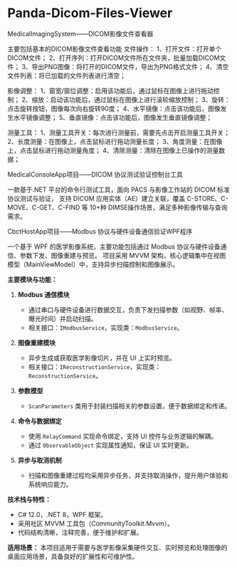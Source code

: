 # Panda-Dicom-Files-Viewer
MedicalImagingSystem——DICOM影像文件查看器

主要包括基本的DICOM影像文件查看功能
文件操作：
1、打开文件：打开单个DICOM文件；
2、打开序列：打开DICOM文件所在文件夹，批量加载DICOM文件；
3、导出PNG图像：将打开的DICOM文件，导出为PNG格式文件；
4、清空文件列表：将已加载的文件列表进行清空；

影像调整：
1、窗宽/窗位调整：启用该功能后，通过鼠标在图像上进行拖动控制；
2、缩放：启动该功能后，通过鼠标在图像上进行滚轮缩放控制；
3、旋转：点击旋转按钮，图像每次向右旋转90度；
4、水平镜像：点击该功能后，图像发生水平镜像调整；
5、垂直镜像：点击该功能后，图像发生垂直镜像调整；

测量工具：
1、测量工具开关：每次进行测量前，需要先点击开启测量工具开关；
2、长度测量：在图像上，点击鼠标进行拖动测量长度；
3、角度测量：在图像上，点击鼠标进行拖动测量角度；
4、清除测量：清除在图像上已操作的测量数据；

MedicalConsoleApp项目——DICOM 协议测试验证控制台工具

一款基于.NET 平台的命令行测试工具，面向 PACS 与影像工作站的 DICOM 标准协议测试与验证，
支持 DICOM 应用实体（AE）建立关联，覆盖 C-STORE、C-MOVE、C-GET、C-FIND 等 10+种 DIMSE操作场景，满足多种影像传输与查询需求。


CbctHostApp项目——Modbus 协议与硬件设备通信验证WPF程序

一个基于 WPF 的医学影像系统，主要功能包括通过 Modbus 协议与硬件设备通信、参数下发、图像重建与预览。
项目采用 MVVM 架构，核心逻辑集中在视图模型（MainViewModel）中，支持异步扫描控制和图像展示。

**主要模块与功能：**
1. **Modbus 通信模块**  
   - 通过串口与硬件设备进行数据交互，负责下发扫描参数（如视野、帧率、曝光时间）并启动扫描。
   - 相关接口：`IModbusService`，实现类：`ModbusService`。

2. **图像重建模块**  
   - 异步生成或获取医学影像切片，并在 UI 上实时预览。
   - 相关接口：`IReconstructionService`，实现类：`ReconstructionService`。

3. **参数模型**  
   - `ScanParameters` 类用于封装扫描相关的参数设置，便于数据绑定和传递。

4. **命令与数据绑定**  
   - 使用 `RelayCommand` 实现命令绑定，支持 UI 控件与业务逻辑的解耦。
   - 通过 `ObservableObject` 实现属性通知，保证 UI 实时更新。

5. **异步与取消机制**  
   - 扫描和图像重建过程均采用异步任务，并支持取消操作，提升用户体验和系统响应能力。

**技术栈与特性：**
- C# 12.0，.NET 8，WPF 框架。
- 采用社区 MVVM 工具包（CommunityToolkit.Mvvm）。
- 代码结构清晰，注释完善，便于维护和扩展。

**适用场景：**
本项目适用于需要与医学影像采集硬件交互、实时预览和处理图像的桌面应用场景，具备良好的扩展性和可维护性。
